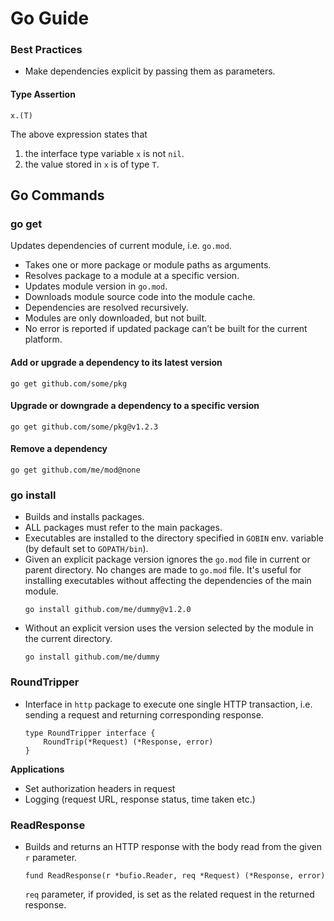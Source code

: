 # Go Guide
### Best Practices
* Make dependencies explicit by passing them as parameters.

#### Type Assertion
```
x.(T)
```
The above expression states that 
1. the interface type variable `x` is not `nil`.
2. the value stored in `x` is of type `T`.

## Go Commands
### go get
Updates dependencies of current module, i.e. `go.mod`.
- Takes one or more package or module paths as arguments.
- Resolves package to a module at a specific version.
- Updates module version in `go.mod`.
- Downloads module source code into the module cache.
- Dependencies are resolved recursively.
- Modules are only downloaded, but not built.
- No error is reported if updated package can’t be built for the current platform.

#### Add or upgrade a dependency to its latest version
```
go get github.com/some/pkg
```

#### Upgrade or downgrade a dependency to a specific version
```
go get github.com/some/pkg@v1.2.3
```

#### Remove a dependency
```
go get github.com/me/mod@none
```

### go install
- Builds and installs packages.
- ALL packages must refer to the main packages.
- Executables are installed to the directory specified in `GOBIN` env. variable (by default set to `GOPATH/bin`).
- Given an explicit package version ignores the `go.mod` file in current or parent directory. No changes are made to `go.mod` file. It's useful for installing executables without affecting the dependencies of the main module.
  ```
  go install github.com/me/dummy@v1.2.0
  ```
- Without an explicit version uses the version selected by the module in the current directory.
  ```
  go install github.com/me/dummy
  ```

### RoundTripper
- Interface in `http` package to execute one single HTTP transaction, i.e. sending a request and returning corresponding response.
  ```
  type RoundTripper interface {
      RoundTrip(*Request) (*Response, error)
  }
  ```
  
**Applications**
- Set authorization headers in request
- Logging (request URL, response status, time taken etc.)

### ReadResponse
- Builds and returns an HTTP response with the body read from the given `r` parameter.
  ```
  fund ReadResponse(r *bufio.Reader, req *Request) (*Response, error)
  ```
  `req` parameter, if provided, is set as the related request in the returned response.
